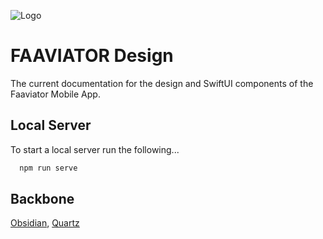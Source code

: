 
![Logo](https://www.faaviator.com/images/boxed-colored.svg)



# FAAVIATOR Design

The current documentation for the design and SwiftUI components of the Faaviator Mobile App.




## Local Server

To start a local server run the following...

```bash
  npm run serve
```


## Backbone

[Obsidian](https://obsidian.md/), [Quartz](https://quartz.jzhao.xyz/)


